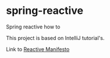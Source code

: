 # spring-reactive
Spring reactive how to

This project is based on IntelliJ tutorial's.

Link to [Reactive Manifesto](https://www.reactivemanifesto.org/en)
